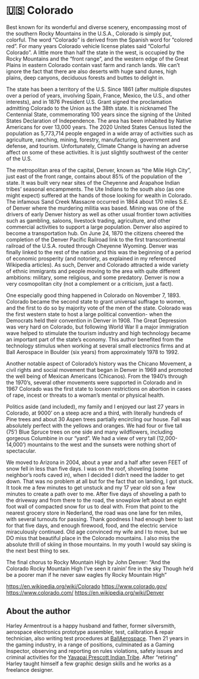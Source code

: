 # 🇺🇸 Colorado

Best known for its wonderful and diverse scenery, encompassing most of the southern Rocky
Mountains in the U.S.A., Colorado is simply put, colorful. The word “Colorado” is derived from
the Spanish word for “colored red”. For many years Colorado vehicle license plates said
“Colorful Colorado”. A little more than half the state in the west, is occupied by the Rocky
Mountains and the “front range”, and the western edge of the Great Plains in eastern
Colorado contain vast farm and ranch lands. We can’t ignore the fact that there are also
deserts with huge sand dunes, high plains, deep canyons, deciduous forests and buttes to
delight in.

The state has been a territory of the U.S. Since 1861 (after multiple disputes over a period of
years, involving Spain, France, Mexico, the U.S., and other interests), and in 1876 President
U.S. Grant signed the proclamation admitting Colorado to the Union as the 38th state. It is
nicknamed The Centennial State, commemorating 100 years since the signing of the United
States Declaration of Independence. The area has been inhabited by Native Americans for
over 13,000 years. The 2020 United States Census listed the population as 5,773,714 people
engaged in a wide array of activities such as agriculture, ranching, mining, forestry,
manufacturing, government and defense, and tourism. Unfortunately, Climate Change is
having an adverse affect on some of these activities. It is just slightly southwest of the center
of the U.S.

The metropolitan area of the capital, Denver, known as “the Mile High City”, just east of the
front range, contains about 85% of the population of the state. It was built very near sites of
the Cheyenne and Arapahoe Indian tribes’ seasonal encampments. The Ute Indians to the
south also (as one might expect) suffered at the hands of those looking for wealth in Colorado.
The infamous Sand Creek Massacre occurred in 1864 about 170 miles S.E. of Denver where the
murdering militia was based. Mining was one of the drivers of early Denver history as well as
other usual frontier town activities such as gambling, saloons, livestock trading, agriculture,
and other commercial activities to support a large population. Denver also aspired to become
a transportation hub. On June 24, 1870 the citizens cheered the completion of the Denver
Pacific Railroad link to the first transcontinental railroad of the U.S.A. routed through
Cheyenne Wyoming. Denver was finally linked to the rest of the nation and this was the
beginning of a period of economic prosperity (and notoriety, as explained in my referenced
Wikipedia articles). As such, Denver and Colorado attracted a wide variety of ethnic
immigrants and people moving to the area with quite different ambitions: military, some
religious, and some predatory. Denver is now a very cosmopolitan city (not a complement or a
criticism, just a fact).

One especially good thing happened in Colorado on November 7, 1893. Colorado became the
second state to grant universal suffrage to women, and the first to do so by majority vote of
the men of the state. Colorado was the first western state to host a large political convention-
when the Democrats held their convention in Denver in 1908. The Great Depression was
very hard on Colorado, but following World War II a major immigration wave helped to
stimulate the tourism industry and high technology became an important part of the state’s
economy. This author benefited from the technology stimulus when working at several small
electronics firms and at Ball Aerospace in Boulder (six years) from approximately 1978 to 1992.

Another notable aspect of Colorado’s history was the Chicano Movement, a civil rights and
social movement that began in Denver in 1969 and promoted the well being of Mexican
Americans (Chicanos). From the 1940’s through the 1970’s, several other movements were
supported in Colorado and in 1967 Colorado was the first state to loosen restrictions on
abortion in cases of rape, incest or threats to a woman’s mental or physical health.

Politics aside (and included), my family and I enjoyed our last 27 years in Colorado, at 9000’ on
a steep acre and a third, with literally hundreds of Pine trees and about 30 Aspen trees
partially encircling our house. Fall was absolutely perfect with the yellows and oranges. We
had four or five tall (75’) Blue Spruce trees on one side and many wildflowers, including
gorgeous Columbine in our “yard”. We had a view of very tall (12,000-14,000’) mountains to
the west and the sunsets were nothing short of spectacular.

We moved to Arizona in 2004, about a year and a half after seven FEET of snow fell in less than
five days. I was on the roof, shoveling (some neighbor’s roofs caved in), when I decided I
didn’t need the ladder to get down. That was no problem at all but for the fact that on
landing, I got stuck. It took me a few minutes to get unstuck and my 17 year old son a few
minutes to create a path over to me. After five days of shoveling a path to the driveway and
from there to the road, the snowplow left about an eight foot wall of compacted snow for us
to deal with. From that point to the nearest grocery store in Nederland, the road was one lane
for ten miles, with several turnouts for passing. Thank goodness I had enough beer to last for
that five days, and enough firewood, food, and the electric service miraculously continued.
Old age convinced my wife and I to move, but we DO miss that beautiful place in the Colorado
mountains. I also miss the absolute thrill of skiing in those mountains. In my youth I would
say skiing is the next best thing to sex.

The final chorus to Rocky Mountain High by John Denver:
“And the Colorado Rocky Mountain High
I’ve seen it rainin’ fire in the sky
Though he’d be a poorer man if he never saw eagles fly
Rocky Mountain High”

<https://en.wikipedia.org/wiki/Colorado>
<https://www.colorado.gov/>
<https://www.colorado.com/>
<https://en.wikipedia.org/wiki/Denver>

## About the author

Harley Armentrout is a happy husband and father, former silversmith, aerospace electronics prototype assembler, test, calibration & repair technician, also writing test procedures at [BallAerospace](https://www.ball.com/aerospace). Then 21 years in the gaming industry, in a range of positions, culminated as a Gaming Inspector, observing and reporting on rules violations, safety issues and criminal activities for the [Yavapai Prescott Indian Tribe](https://buckyscasino.com/). After “retiring” Harley taught himself a few graphic design skills and he works as a freelance
designer.
